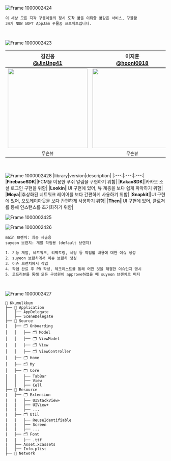 ![Frame 1000002424](https://github.com/OMZigak/iOS/assets/144984293/d5e851a7-4ecf-467f-a09a-7cb3433b996d)
```
이 세상 모든 지각 꾸물이들의 정시 도착 꿈을 이뤄줄 꿈같은 서비스, 꾸물꿈
34기 NOW SOPT AppJam 꾸물꿈 프로젝트입니다.
```
</br>

![Frame 1000002423](https://github.com/OMZigak/iOS/assets/144984293/e8373f56-2bf7-4f99-ba68-a8eb94c31c9e)

|김진웅</br>[@JinUng41](https://github.com/JinUng41)|이지훈</br>[@hooni0918](https://github.com/hooni0918)|이유진</br>[@youz2me](https://github.com/youz2me)|김수연</br>[@mmaybei](https://github.com/mmaybei)|
|:---:|:---:|:---:|:---:|
|<img src = "https://github.com/OMZigak/iOS/assets/144984293/c3548e84-629e-4dbd-b839-c2bb44c870bf" width ="250">|<img src = "https://github.com/OMZigak/iOS/assets/144984293/c3548e84-629e-4dbd-b839-c2bb44c870bf" width ="250">|<img src = "https://github.com/OMZigak/iOS/assets/144984293/c3548e84-629e-4dbd-b839-c2bb44c870bf" width ="250">|<img src = "https://github.com/OMZigak/iOS/assets/144984293/c3548e84-629e-4dbd-b839-c2bb44c870bf" width ="250">|
|`무슨뷰`|`무슨뷰`|`무슨뷰`|`무슨뷰`|
</br>

![Frame 1000002428](https://github.com/OMZigak/iOS/assets/144984293/8c3ba259-6b8d-47b9-9f5d-97e8bc48ccd7)
|library|version|description|
|:---:|:---:|:---:|
|**FirebaseSDK**||FCM을 이용한 푸쉬 알림을 구현하기 위함|
|**KakaoSDK**||카카오 소셜 로그인 구현을 위함|
|**Lookin**||UI 구현에 있어, 뷰 계층을 보다 쉽게 파악하기 위함|
|**Moya**||추상화된 네트워크 레이어를 보다 간편하게 사용하기 위함|
|**Snapkit**||UI 구현에 있어, 오토레이아웃을 보다 간편하게 사용하기 위함|
|**Then**||UI 구현에 있어, 클로저를 통해 인스턴스를 초기화하기 위함|
</br>


![Frame 1000002425](https://github.com/OMZigak/iOS/assets/144984293/7975890a-1ffc-4b51-84e8-8102c454c52e)


![Frame 1000002426](https://github.com/OMZigak/iOS/assets/144984293/fc19dbd0-5755-4a67-87c0-8ab4b1558ea2)
```
main 브랜치: 최종 제출용
suyeon 브랜치: 개발 작업용 (default 브랜치)

1. 기능 개발, 네트워크, 리팩토링, 세팅 등 작업할 내용에 대한 이슈 생성
2. suyeon 브랜치에서 이슈 브랜치 생성
3. 이슈 브랜치에서 작업
4. 작업 완료 후 PR 작성, 체크리스트를 통해 어떤 것을 해결한 이슈인지 명시
5. 코드리뷰를 통해 모든 구성원이 approve하였을 때 suyeon 브랜치로 머지
```
</br>

![Frame 1000002427](https://github.com/OMZigak/iOS/assets/144984293/89e48d23-a134-4ad1-8c9d-bf01769a2f46)
```
📁 Kkumulkkum
├── 📁 Application
│   ├── AppDelegate
│   ├── SceneDelegate
├── 📁 Source
│   ├── 🗂️ Onboarding
│   │   ├── 🗂️ Model
│   │   ├── 🗂️ ViewModel
│   │   ├── 🗂️ View
│   │   ├── 🗂️ ViewController
│   ├── 🗂️ Home
│   ├── 🗂️ My
│   ├── 🗂️ Core
│   │   ├── TabBar
│   │   ├── View
│   │   ├── Cell
├── 📁 Resource
|   ├── 🗂️ Extension
|   |   ├── UIStackView+
|   |   ├── UIView+
|   |   ├── ...
|   ├── 🗂️ Util
|   |   ├── ReuseIdentifiable
|   |   ├── Screen
|   |   ├── ...
|   ├── 🗂️ Font
|   |   ├── .ttf
|   ├── Asset.xcassets
│   ├── Info.plist
├── 📁 Network
```



